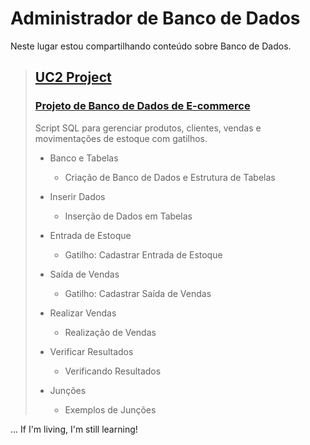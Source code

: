 # Administrador de Banco de Dados 
Neste lugar estou compartilhando conteúdo sobre Banco de Dados. 

> ## [UC2 Project](https://github.com/mazinhodeveloper/admdb/tree/main/uc2-projeto "Diretório UC2 Project") 
>
> ### [Projeto de Banco de Dados de E-commerce](https://github.com/mazinhodeveloper/admdb/tree/main/uc2-projeto#projeto-de-banco-de-dados-de-e-commerce "Diretório UC2 Project - Projeto de Banco de Dados de E-commerce") 
> Script SQL para gerenciar produtos, clientes, vendas e movimentações de estoque com gatilhos. 
> 
> * Banco e Tabelas  
>   * Criação de Banco de Dados e Estrutura de Tabelas 
>
> * Inserir Dados 
>   * Inserção de Dados em Tabelas 
>
> * Entrada de Estoque 
>   * Gatilho: Cadastrar Entrada de Estoque 
>
> * Saída de Vendas 
>   * Gatilho: Cadastrar Saída de Vendas 
>
> * Realizar Vendas 
>   * Realização de Vendas 
>
> * Verificar Resultados 
>   * Verificando Resultados
>
> * Junções
>   * Exemplos de Junções 




... If I'm living, I'm still learning! 
